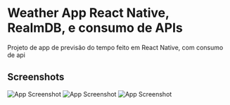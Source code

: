 # Weather App React Native, RealmDB, e consumo de APIs

Projeto de app de previsão do tempo feito em React Native, com consumo de api

## Screenshots

![App Screenshot](https://firebasestorage.googleapis.com/v0/b/portfolio-308a8.appspot.com/o/Screenshot_1667036225.png?alt=media&token=c22d178a-5330-4d39-8f73-bf1bce5ed521)
![App Screenshot](https://firebasestorage.googleapis.com/v0/b/portfolio-308a8.appspot.com/o/Screenshot_1667036231.png?alt=media&token=b1a43015-27a8-40de-aa55-cee239803bd9)
![App Screenshot](https://firebasestorage.googleapis.com/v0/b/portfolio-308a8.appspot.com/o/Screenshot_1667036243.png?alt=media&token=d4cceca8-cd7f-4521-bcd4-9498ca60e084)
